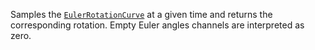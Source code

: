 Samples the [`EulerRotationCurve`](https://create.roblox.com/docs/reference/engine/classes/EulerRotationCurve) at a given time and returns the
corresponding rotation. Empty Euler angles channels are interpreted as
zero.